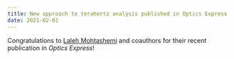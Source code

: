 ```yaml
---
title: New approach to terahertz analysis published in Optics Express
date: 2021-02-01
---
```


Congratulations to [Laleh Mohtashemi](/author/laleh-mohtashemi) and coauthors
for their recent publication in *Optics Express*!

<!--more-->
